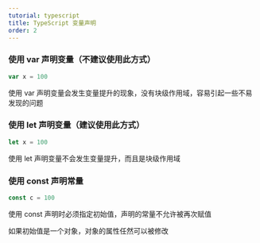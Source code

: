 ```yaml
---
tutorial: typescript
title: TypeScript 变量声明
order: 2
---
```


### 使用 var 声明变量（不建议使用此方式）

```typescript
var x = 100
```

使用 var 声明变量会发生变量提升的现象，没有块级作用域，容易引起一些不易发现的问题

### 使用 let 声明变量（建议使用此方式）

```typescript
let x = 100
```

使用 let 声明变量不会发生变量提升，而且是块级作用域

### 使用 const 声明常量

```typescript
const c = 100
```

使用 const 声明时必须指定初始值，声明的常量不允许被再次赋值

如果初始值是一个对象，对象的属性任然可以被修改
